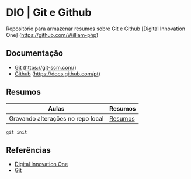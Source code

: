 #  DIO | Git e Github
Repositório para armazenar resumos sobre Git e Github
[Digital Innovation One] (https://github.com/William-php)

## Documentação
- [Git]() (https://git-scm.com/)
- [Github]() (https://docs.github.com/pt)

## Resumos 
| Aulas | Resumos|
|------|-------|
|Gravando alterações no repo local|[Resumos]()|

```
git init

```

## Referências
- [Digital Innovation One]()
- [Git]()
